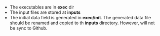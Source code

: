 - The executables are in **exec** dir
- The input files are stored at **inputs**
- The initial data field is generated in **exec/init**. The generated data file should be renamed and copied to th **inputs** directory. However, will not be sync to Github.

